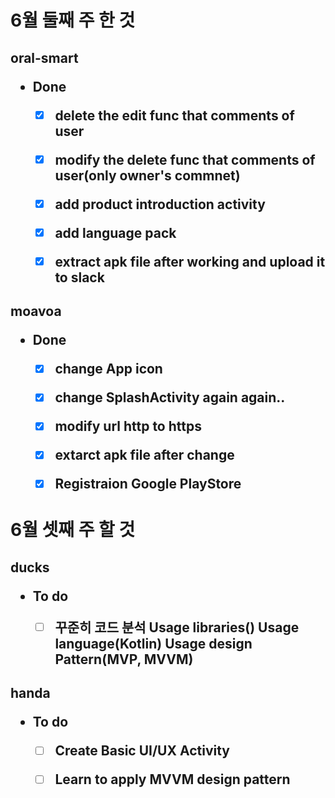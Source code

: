 <h1>6월 둘째 주 한 것





<h2>oral-smart


- Done

  - [x] delete the edit func that comments of user

  - [x] modify the delete func that comments of user(only owner's commnet) 

  - [x] add product introduction activity

  - [x] add language pack

  - [x] extract apk file after working and upload it to slack




<h2>moavoa


- Done
  - [x] change App icon
  - [x] change SplashActivity again again..
  - [x] modify url http to https
  - [x] extarct apk file after change
  - [x] Registraion Google PlayStore





<h1> 6월 셋째 주 할 것



<h2>ducks

- To do
  - [ ] 꾸준히 코드 분석
    Usage libraries()
    Usage language(Kotlin)
    Usage design Pattern(MVP, MVVM)





<h2>handa

- To do
  - [ ] Create Basic UI/UX Activity
  - [ ] Learn to apply MVVM design pattern


